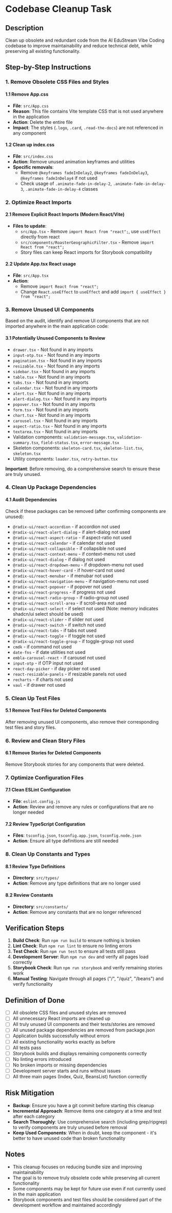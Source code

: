 # Codebase Cleanup Task

## Description
Clean up obsolete and redundant code from the AI EduStream Vibe Coding codebase to improve maintainability and reduce technical debt, while preserving all existing functionality.

## Step-by-Step Instructions

### 1. Remove Obsolete CSS Files and Styles

#### 1.1 Remove App.css
- **File**: `src/App.css`
- **Reason**: This file contains Vite template CSS that is not used anywhere in the application
- **Action**: Delete the entire file
- **Impact**: The styles (`.logo`, `.card`, `.read-the-docs`) are not referenced in any component

#### 1.2 Clean up index.css
- **File**: `src/index.css`  
- **Action**: Remove unused animation keyframes and utilities
- **Specific removals**:
  - Remove `@keyframes fadeInDelay2`, `@keyframes fadeInDelay3`, `@keyframes fadeInDelay4` if not used
  - Check usage of `.animate-fade-in-delay-2`, `.animate-fade-in-delay-3`, `.animate-fade-in-delay-4` classes

### 2. Optimize React Imports

#### 2.1 Remove Explicit React Imports (Modern React/Vite)
- **Files to update**:
  - `src/App.tsx` - Remove `import React from "react";`, use `useEffect` directly from react
  - `src/components/RoasterGeographicFilter.tsx` - Remove `import React from "react";`
  - Story files can keep React imports for Storybook compatibility

#### 2.2 Update App.tsx React usage
- **File**: `src/App.tsx`
- **Action**: 
  - Remove `import React from "react";`
  - Change `React.useEffect` to `useEffect` and add `import { useEffect } from "react";`

### 3. Remove Unused UI Components

Based on the audit, identify and remove UI components that are not imported anywhere in the main application code:

#### 3.1 Potentially Unused Components to Review
- `drawer.tsx` - Not found in any imports
- `input-otp.tsx` - Not found in any imports
- `pagination.tsx` - Not found in any imports
- `resizable.tsx` - Not found in any imports
- `sidebar.tsx` - Not found in any imports
- `table.tsx` - Not found in any imports
- `tabs.tsx` - Not found in any imports
- `calendar.tsx` - Not found in any imports
- `alert.tsx` - Not found in any imports
- `alert-dialog.tsx` - Not found in any imports
- `popover.tsx` - Not found in any imports
- `form.tsx` - Not found in any imports
- `chart.tsx` - Not found in any imports
- `carousel.tsx` - Not found in any imports
- `aspect-ratio.tsx` - Not found in any imports
- `textarea.tsx` - Not found in any imports
- Validation components: `validation-message.tsx`, `validation-summary.tsx`, `field-status.tsx`, `error-message.tsx`
- Skeleton components: `skeleton-card.tsx`, `skeleton-list.tsx`, `skeleton.tsx`
- Utility components: `loader.tsx`, `retry-button.tsx`

**Important**: Before removing, do a comprehensive search to ensure these are truly unused.

### 4. Clean Up Package Dependencies

#### 4.1 Audit Dependencies
Check if these packages can be removed (after confirming components are unused):
- `@radix-ui/react-accordion` - if accordion not used
- `@radix-ui/react-alert-dialog` - if alert-dialog not used
- `@radix-ui/react-aspect-ratio` - if aspect-ratio not used
- `@radix-ui/react-calendar` - if calendar not used
- `@radix-ui/react-collapsible` - if collapsible not used
- `@radix-ui/react-context-menu` - if context-menu not used
- `@radix-ui/react-dialog` - if dialog not used
- `@radix-ui/react-dropdown-menu` - if dropdown-menu not used
- `@radix-ui/react-hover-card` - if hover-card not used
- `@radix-ui/react-menubar` - if menubar not used
- `@radix-ui/react-navigation-menu` - if navigation-menu not used
- `@radix-ui/react-popover` - if popover not used
- `@radix-ui/react-progress` - if progress not used
- `@radix-ui/react-radio-group` - if radio-group not used
- `@radix-ui/react-scroll-area` - if scroll-area not used
- `@radix-ui/react-select` - if select not used (Note: memory indicates shadcn/ui select should be used)
- `@radix-ui/react-slider` - if slider not used
- `@radix-ui/react-switch` - if switch not used
- `@radix-ui/react-tabs` - if tabs not used
- `@radix-ui/react-toggle` - if toggle not used
- `@radix-ui/react-toggle-group` - if toggle-group not used
- `cmdk` - if command not used
- `date-fns` - if date utilities not used
- `embla-carousel-react` - if carousel not used
- `input-otp` - if OTP input not used
- `react-day-picker` - if day picker not used
- `react-resizable-panels` - if resizable panels not used
- `recharts` - if charts not used
- `vaul` - if drawer not used

### 5. Clean Up Test Files

#### 5.1 Remove Test Files for Deleted Components
After removing unused UI components, also remove their corresponding test files and story files.

### 6. Review and Clean Story Files

#### 6.1 Remove Stories for Deleted Components
Remove Storybook stories for any components that were deleted.

### 7. Optimize Configuration Files

#### 7.1 Clean ESLint Configuration
- **File**: `eslint.config.js`
- **Action**: Review and remove any rules or configurations that are no longer needed

#### 7.2 Review TypeScript Configuration
- **Files**: `tsconfig.json`, `tsconfig.app.json`, `tsconfig.node.json`
- **Action**: Ensure all type definitions are still needed

### 8. Clean Up Constants and Types

#### 8.1 Review Type Definitions
- **Directory**: `src/types/`
- **Action**: Remove any type definitions that are no longer used

#### 8.2 Review Constants
- **Directory**: `src/constants/`
- **Action**: Remove any constants that are no longer referenced

## Verification Steps

1. **Build Check**: Run `npm run build` to ensure nothing is broken
2. **Lint Check**: Run `npm run lint` to ensure no linting errors
3. **Test Check**: Run `npm run test` to ensure all tests still pass
4. **Development Server**: Run `npm run dev` and verify all pages load correctly
5. **Storybook Check**: Run `npm run storybook` and verify remaining stories work
6. **Manual Testing**: Navigate through all pages ("/", "/quiz", "/beans") and verify functionality

## Definition of Done

- [ ] All obsolete CSS files and unused styles are removed
- [ ] All unnecessary React imports are cleaned up
- [ ] All truly unused UI components and their tests/stories are removed
- [ ] All unused package dependencies are removed from package.json
- [ ] Application builds successfully without errors
- [ ] All existing functionality works exactly as before
- [ ] All tests pass
- [ ] Storybook builds and displays remaining components correctly
- [ ] No linting errors introduced
- [ ] No broken imports or missing dependencies
- [ ] Development server starts and runs without issues
- [ ] All three main pages (Index, Quiz, BeansList) function correctly

## Risk Mitigation

- **Backup**: Ensure you have a git commit before starting this cleanup
- **Incremental Approach**: Remove items one category at a time and test after each category
- **Search Thoroughly**: Use comprehensive search (including grep/ripgrep) to verify components are truly unused before removal
- **Keep Used Components**: When in doubt, keep the component - it's better to have unused code than broken functionality

## Notes

- This cleanup focuses on reducing bundle size and improving maintainability
- The goal is to remove truly obsolete code while preserving all current functionality
- Some components may be kept for future use even if not currently used in the main application
- Storybook components and test files should be considered part of the development workflow and maintained accordingly 